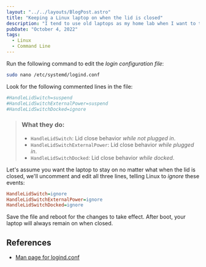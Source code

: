 ```yaml
---
layout: "../../layouts/BlogPost.astro"
title: "Keeping a Linux laptop on when the lid is closed"
description: "I tend to use old laptops as my home lab when I want to test anything on Linux, and for the longest time my home server was an old gaming laptop with a broken screen. Laptops barely take up space with the lid closed, and it only takes few quick commands to keep laptops on with the lid closed."
pubDate: "October 4, 2022"
tags:
  - Linux
  - Command Line
---
```


Run the following command to edit the _login configuration file_:

```bash
sudo nano /etc/systemd/logind.conf
```

Look for the following commented lines in the file:

```ini
#HandleLidSwitch=suspend
#HandleLidSwitchExternalPower=suspend
#HandleLidSwitchDocked=ignore
```

> ### What they do:
>
> - `HandleLidSwitch`: Lid close behavior _while not plugged in_.
> - `HandleLidSwitchExternalPower`: Lid close behavior _while plugged in_.
> - `HandleLidSwitchDocked`: Lid close behavior _while docked_.

Let's assume you want the laptop to stay on no matter what when the lid is closed, we'll uncomment and edit all three lines, telling Linux to _ignore_ these events:

```ini
HandleLidSwitch=ignore
HandleLidSwitchExternalPower=ignore
HandleLidSwitchDocked=ignore
```

Save the file and reboot for the changes to take effect. After boot, your laptop will always remain on when closed.

## References

- <a href="https://man7.org/linux/man-pages/man5/logind.conf.5.html" target="_blank">Man page for logind.conf</a>
